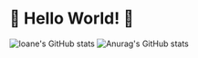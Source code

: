 # :yellow_heart: Hello World! :yellow_heart:

![Ioane's GitHub stats](https://github-readme-stats.vercel.app/api?username=ioane-stacks)
![Anurag's GitHub stats](https://github-readme-stats.vercel.app/api?username=ioane-stacks&hide=contribs,prs)

